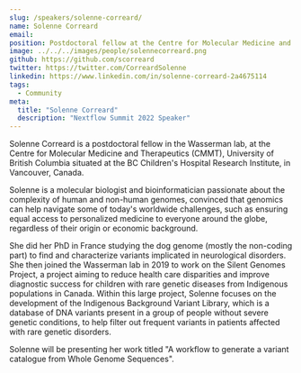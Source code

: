 ```yaml
---
slug: /speakers/solenne-correard/
name: Solenne Correard
email: 
position: Postdoctoral fellow at the Centre for Molecular Medicine and Therapeutics, University of British Columbia
image: ../../../images/people/solennecorreard.png
github: https://github.com/scorreard
twitter: https://twitter.com/CorreardSolenne
linkedin: https://www.linkedin.com/in/solenne-correard-2a4675114
tags:
  - Community
meta:
  title: "Solenne Correard"
  description: "Nextflow Summit 2022 Speaker"
---
```

Solenne Correard is a postdoctoral fellow in the Wasserman lab, at the Centre for Molecular Medicine and Therapeutics (CMMT), University of British Columbia situated at the BC Children's Hospital Research Institute, in Vancouver, Canada.

Solenne is a molecular biologist and bioinformatician passionate about the complexity of human and non-human genomes, convinced that genomics can help navigate some of today's worldwide challenges, such as ensuring equal access to personalized medicine to everyone around the globe, regardless of their origin or economic background.

She did her PhD in France studying the dog genome (mostly the non-coding part) to find and characterize variants implicated in neurological disorders. She then joined the Wasserman lab in 2019 to work on the Silent Genomes Project, a project aiming to reduce health care disparities and improve diagnostic success for children with rare genetic diseases from Indigenous populations in Canada. Within this large project, Solenne focuses on the development of the Indigenous Background Variant Library, which is a database of DNA variants present in a group of people without severe genetic conditions, to help filter out frequent variants in patients affected with rare genetic disorders.

Solenne will be presenting her work titled "A workflow to generate a variant catalogue from Whole Genome Sequences".

